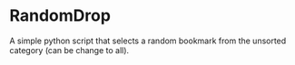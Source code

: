 # RandomDrop
A simple python script that selects a random bookmark from the unsorted category (can be change to all).
